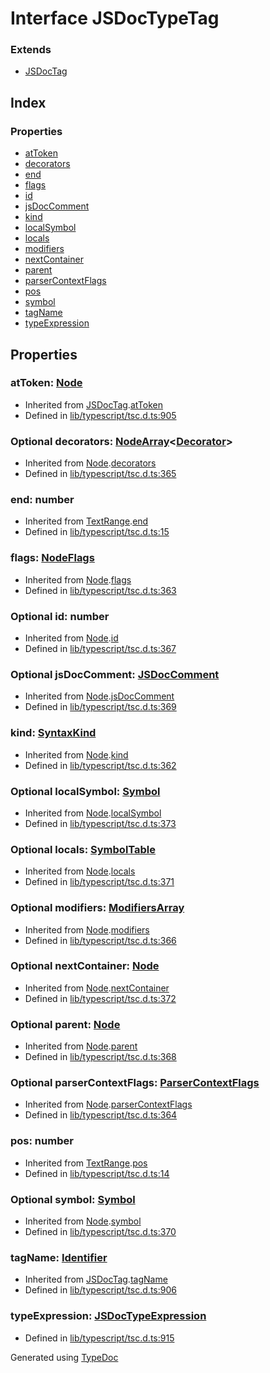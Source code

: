 # Interface JSDocTypeTag


### Extends
* [JSDocTag](ts.jsdoctag.md)

## Index

### Properties
* [atToken](ts.jsdoctypetag.md#attoken)
* [decorators](ts.jsdoctypetag.md#decorators)
* [end](ts.jsdoctypetag.md#end)
* [flags](ts.jsdoctypetag.md#flags)
* [id](ts.jsdoctypetag.md#id)
* [jsDocComment](ts.jsdoctypetag.md#jsdoccomment)
* [kind](ts.jsdoctypetag.md#kind)
* [localSymbol](ts.jsdoctypetag.md#localsymbol)
* [locals](ts.jsdoctypetag.md#locals)
* [modifiers](ts.jsdoctypetag.md#modifiers)
* [nextContainer](ts.jsdoctypetag.md#nextcontainer)
* [parent](ts.jsdoctypetag.md#parent)
* [parserContextFlags](ts.jsdoctypetag.md#parsercontextflags)
* [pos](ts.jsdoctypetag.md#pos)
* [symbol](ts.jsdoctypetag.md#symbol)
* [tagName](ts.jsdoctypetag.md#tagname)
* [typeExpression](ts.jsdoctypetag.md#typeexpression)

## Properties

### atToken: [Node](ts.node.md)

* Inherited from [JSDocTag](ts.jsdoctag.md).[atToken](ts.jsdoctag.md#attoken)
* Defined in [lib/typescript/tsc.d.ts:905](https://github.com/kimamula/typedoc/blob/HEAD/src/lib/typescript/tsc.d.ts#L905)


### Optional decorators: [NodeArray](ts.nodearray.md)<[Decorator](ts.decorator.md)>

* Inherited from [Node](ts.node.md).[decorators](ts.node.md#decorators)
* Defined in [lib/typescript/tsc.d.ts:365](https://github.com/kimamula/typedoc/blob/HEAD/src/lib/typescript/tsc.d.ts#L365)


### end: number

* Inherited from [TextRange](ts.textrange.md).[end](ts.textrange.md#end)
* Defined in [lib/typescript/tsc.d.ts:15](https://github.com/kimamula/typedoc/blob/HEAD/src/lib/typescript/tsc.d.ts#L15)


### flags: [NodeFlags](../enums/ts.nodeflags.md)

* Inherited from [Node](ts.node.md).[flags](ts.node.md#flags)
* Defined in [lib/typescript/tsc.d.ts:363](https://github.com/kimamula/typedoc/blob/HEAD/src/lib/typescript/tsc.d.ts#L363)


### Optional id: number

* Inherited from [Node](ts.node.md).[id](ts.node.md#id)
* Defined in [lib/typescript/tsc.d.ts:367](https://github.com/kimamula/typedoc/blob/HEAD/src/lib/typescript/tsc.d.ts#L367)


### Optional jsDocComment: [JSDocComment](ts.jsdoccomment.md)

* Inherited from [Node](ts.node.md).[jsDocComment](ts.node.md#jsdoccomment)
* Defined in [lib/typescript/tsc.d.ts:369](https://github.com/kimamula/typedoc/blob/HEAD/src/lib/typescript/tsc.d.ts#L369)


### kind: [SyntaxKind](../enums/ts.syntaxkind.md)

* Inherited from [Node](ts.node.md).[kind](ts.node.md#kind)
* Defined in [lib/typescript/tsc.d.ts:362](https://github.com/kimamula/typedoc/blob/HEAD/src/lib/typescript/tsc.d.ts#L362)


### Optional localSymbol: [Symbol](ts.symbol.md)

* Inherited from [Node](ts.node.md).[localSymbol](ts.node.md#localsymbol)
* Defined in [lib/typescript/tsc.d.ts:373](https://github.com/kimamula/typedoc/blob/HEAD/src/lib/typescript/tsc.d.ts#L373)


### Optional locals: [SymbolTable](ts.symboltable.md)

* Inherited from [Node](ts.node.md).[locals](ts.node.md#locals)
* Defined in [lib/typescript/tsc.d.ts:371](https://github.com/kimamula/typedoc/blob/HEAD/src/lib/typescript/tsc.d.ts#L371)


### Optional modifiers: [ModifiersArray](ts.modifiersarray.md)

* Inherited from [Node](ts.node.md).[modifiers](ts.node.md#modifiers)
* Defined in [lib/typescript/tsc.d.ts:366](https://github.com/kimamula/typedoc/blob/HEAD/src/lib/typescript/tsc.d.ts#L366)


### Optional nextContainer: [Node](ts.node.md)

* Inherited from [Node](ts.node.md).[nextContainer](ts.node.md#nextcontainer)
* Defined in [lib/typescript/tsc.d.ts:372](https://github.com/kimamula/typedoc/blob/HEAD/src/lib/typescript/tsc.d.ts#L372)


### Optional parent: [Node](ts.node.md)

* Inherited from [Node](ts.node.md).[parent](ts.node.md#parent)
* Defined in [lib/typescript/tsc.d.ts:368](https://github.com/kimamula/typedoc/blob/HEAD/src/lib/typescript/tsc.d.ts#L368)


### Optional parserContextFlags: [ParserContextFlags](../enums/ts.parsercontextflags.md)

* Inherited from [Node](ts.node.md).[parserContextFlags](ts.node.md#parsercontextflags)
* Defined in [lib/typescript/tsc.d.ts:364](https://github.com/kimamula/typedoc/blob/HEAD/src/lib/typescript/tsc.d.ts#L364)


### pos: number

* Inherited from [TextRange](ts.textrange.md).[pos](ts.textrange.md#pos)
* Defined in [lib/typescript/tsc.d.ts:14](https://github.com/kimamula/typedoc/blob/HEAD/src/lib/typescript/tsc.d.ts#L14)


### Optional symbol: [Symbol](ts.symbol.md)

* Inherited from [Node](ts.node.md).[symbol](ts.node.md#symbol)
* Defined in [lib/typescript/tsc.d.ts:370](https://github.com/kimamula/typedoc/blob/HEAD/src/lib/typescript/tsc.d.ts#L370)


### tagName: [Identifier](ts.identifier.md)

* Inherited from [JSDocTag](ts.jsdoctag.md).[tagName](ts.jsdoctag.md#tagname)
* Defined in [lib/typescript/tsc.d.ts:906](https://github.com/kimamula/typedoc/blob/HEAD/src/lib/typescript/tsc.d.ts#L906)


### typeExpression: [JSDocTypeExpression](ts.jsdoctypeexpression.md)

* Defined in [lib/typescript/tsc.d.ts:915](https://github.com/kimamula/typedoc/blob/HEAD/src/lib/typescript/tsc.d.ts#L915)



Generated using [TypeDoc](http://typedoc.io)
